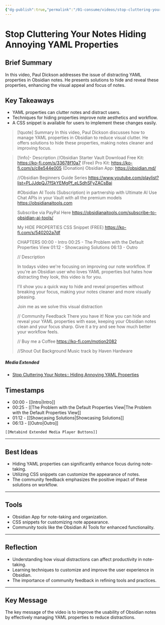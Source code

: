 ```yaml
---
{"dg-publish":true,"permalink":"/01-consume/videos/stop-cluttering-your-notes-hiding-annoying-yaml-properties/","title":"Stop Cluttering Your Notes:: Hiding Annoying YAML Properties"}
---
```


# Stop Cluttering Your Notes Hiding Annoying YAML Properties
## Brief Summary  
In this video, Paul Dickson addresses the issue of distracting YAML properties in Obsidian notes. He presents solutions to hide and reveal these properties, enhancing the visual appeal and focus of notes.  

## Key Takeaways  
- YAML properties can clutter notes and distract users.  
- Techniques for hiding properties improve note aesthetics and workflow.  
- A CSS snippet is available for users to implement these changes easily.

> [!quote] Summary
> In this video, Paul Dickson discusses how to manage YAML properties in Obsidian to reduce visual clutter. He offers solutions to hide these properties, making notes cleaner and improving focus.

> [!info]- Description
> //Obsidian Starter Vault Download
> Free Kit: https://ko-fi.com/s/33678f10a7 (Free)
> Pro Kit: https://ko-fi.com/s/c8e544e005 (Donation)
> Obsidian App: https://obsidian.md/
> 
> //Obsidian Beginners Guide Series
> https://www.youtube.com/playlist?list=PLJJdpQJ7fSkYEMgPf_eLSdhSFyZACsBai
> 
> #Obsidian AI Tools (Subscription) in partnership with Ultimate AI
> Use Chat APIs in your Vault with all the premium models
> https://obsidianaitools.com
> 
> Subscribe via PayPal Here 
> https://obsidianaitools.com/subscribe-to-obsidian-ai-tools/
> 
> My HIDE PROPERTIES CSS Snippet (FREE)
> https://ko-fi.com/s/540202a7df
> 
> CHAPTERS
> 00:00 - Intro
> 00:25 - The Problem with the Default Properties View
> 01:12 - Showcasing Solutions
> 06:13 - Outro
> 
> // Description
> 
> In todays video we're focusing on improving our note workflow.
> If you're an Obsidian user who loves YAML properties but hates how distracting they look, this video is for you.
> 
> I'll show you a quick way to hide and reveal properties without breaking your focus, making your notes cleaner and more visually pleasing.
> 
> Join me as we solve this visual distraction
> 
> // Community Feedback
> There you have it! Now you can hide and reveal your YAML properties with ease, keeping your Obsidian notes clean and your focus sharp. Give it a try and see how much better your workflow feels.
> 
> // Buy me a Coffee
> https://ko-fi.com/motion2082
> 
> //Shout Out
> Background Music track by Haven Hardware

##### Media Extended
- [Stop Cluttering Your Notes:: Hiding Annoying YAML Properties](https://www.youtube.com/embed/cigqRZUY7YA)

## Timestamps
- 00:00 - [[Intro\|Intro]]  
- 00:25 - [[The Problem with the Default Properties View\|The Problem with the Default Properties View]]  
- 01:12 - [[Showcasing Solutions\|Showcasing Solutions]]  
- 06:13 - [[Outro\|Outro]]

```meta-bind-embed
[[Metabind Extended Media Player Buttons]]
```

---

## Best Ideas
- Hiding YAML properties can significantly enhance focus during note-taking.  
- Utilizing CSS snippets can customize the appearance of notes.  
- The community feedback emphasizes the positive impact of these solutions on workflow.

---

## Tools
- Obsidian App for note-taking and organization.  
- CSS snippets for customizing note appearance.  
- Community tools like the Obsidian AI Tools for enhanced functionality.

---
## Reflection
- Understanding how visual distractions can affect productivity in note-taking.  
- Learning techniques to customize and improve the user experience in Obsidian.  
- The importance of community feedback in refining tools and practices.

---

## Key Message
The key message of the video is to improve the usability of Obsidian notes by effectively managing YAML properties to reduce distractions.